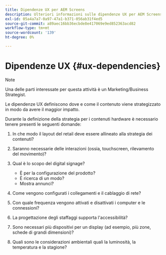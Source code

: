 ```yaml
---
title: Dipendenze UX per AEM Screens
description: Ulteriori informazioni sulle dipendenze UX per AEM Screens.
exl-id: 05a4a7a7-0a97-47a1-b371-056ab31f4ed5
source-git-commit: a89aec16bb36ecbde8e417069e9ed852363acd82
workflow-type: tm+mt
source-wordcount: '139'
ht-degree: 0%

---
```


# Dipendenze UX {#ux-dependencies}

>[!NOTE]
>
>Una delle parti interessate per questa attività è un Marketing/Business Strategist.

Le dipendenze UX definiscono dove e come il contenuto viene strategizzato in modo da avere il maggior impatto.

Durante la definizione della strategia per i contenuti hardware è necessario tenere presenti le seguenti domande:

1. In che modo il layout del retail deve essere allineato alla strategia dei contenuti?

1. Saranno necessarie delle interazioni (ossia, touchscreen, rilevamento del movimento)?

1. Qual è lo scopo del digital signage?

   * È per la configurazione del prodotto?
   * È ricerca di un modo?
   * Mostra annunci?

1. Come vengono configurati i collegamenti e il cablaggio di rete?

1. Con quale frequenza vengono attivati e disattivati i computer e le connessioni?

1. La progettazione degli staffaggi supporta l&#39;accessibilità?

1. Sono necessari più dispositivi per un display (ad esempio, più zone, schede di grandi dimensioni)?

1. Quali sono le considerazioni ambientali quali la luminosità, la temperatura e la stagione?
